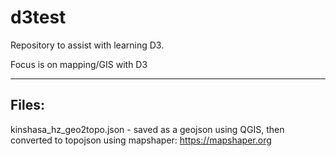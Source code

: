 # d3test
Repository to assist with learning D3.

Focus is on mapping/GIS with D3

-------------------------------
Files:
-------------------------------
kinshasa_hz_geo2topo.json - saved as a geojson using QGIS, then converted to topojson using mapshaper: https://mapshaper.org

